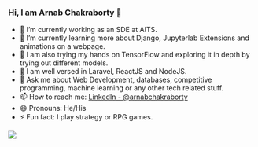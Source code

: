 ### Hi, I am Arnab Chakraborty 👋

- 🔭 I’m currently working as an SDE at AITS.
- 🌱 I’m currently learning more about Django, Jupyterlab Extensions and animations on a webpage.
- 🤔 I am also trying my hands on TensorFlow and exploring it in depth by trying out different models.
- 👯 I am well versed in Laravel, ReactJS and NodeJS.
- 💬 Ask me about Web Development, databases, competitive programming, machine learning or any other tech related stuff.
- 📫 How to reach me: [LinkedIn - @arnabchakraborty](https://www.linkedin.com/in/arnabchakraborty/)
- 😄 Pronouns: He/His
- ⚡ Fun fact: I play strategy or RPG games.


<img src="https://github-readme-stats.vercel.app/api?username=arnabchakraborty97&&show_icons=true&theme=tokyonight">
